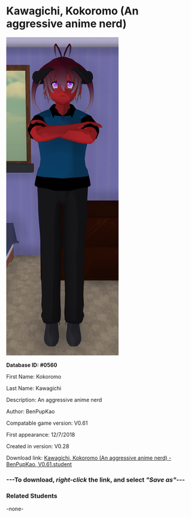 # Kawagichi, Kokoromo (An aggressive anime nerd)

<img src="../../Files/Images/Kawagichi, Kokoromo (An aggressive anime nerd).png" title="Kawagichi, Kokoromo (An aggressive anime nerd) - BenPupKao, V0.61">

**Database ID: #0560**

First Name: Kokoromo

Last Name: Kawagichi

Description: An aggressive anime nerd

Author: BenPupKao

Compatable game version: V0.61

First appearance: 12/7/2018

Created in version: V0.28

Download link: <a href="https://raw.githubusercontent.com/Arbiter1223/Daigaku-Gurashi-Custom-Students/master/Files/Student%20Files/Kawagichi%2C%20Kokoromo%20(An%20aggressive%20anime%20nerd)%20-%20BenPupKao%2C%20V0.61.student">Kawagichi, Kokoromo (An aggressive anime nerd) - BenPupKao, V0.61.student</a>

### ---**To download, _right-click_ the link, and select _"Save as"_**---

### Related Students

-none-
